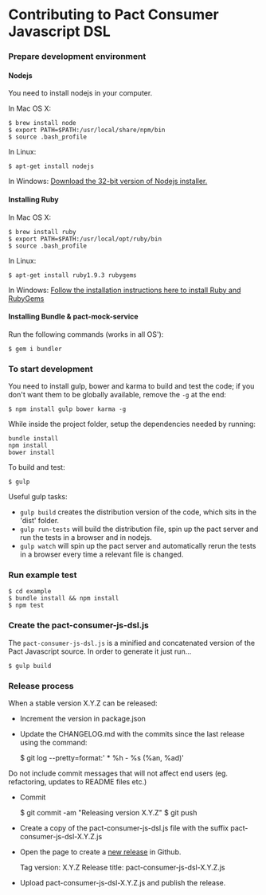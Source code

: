 # Contributing to Pact Consumer Javascript DSL

### Prepare development environment

#### Nodejs

You need to install nodejs in your computer.

In Mac OS X:

    $ brew install node
    $ export PATH=$PATH:/usr/local/share/npm/bin
    $ source .bash_profile
    
In Linux:

    $ apt-get install nodejs
    
In Windows: [Download the 32-bit version of Nodejs installer.](http://nodejs.org/download/)

#### Installing Ruby

In Mac OS X:

    $ brew install ruby
    $ export PATH=$PATH:/usr/local/opt/ruby/bin
    $ source .bash_profile
    
In Linux:

    $ apt-get install ruby1.9.3 rubygems
    
In Windows: [Follow the installation instructions here to install Ruby and RubyGems](https://github.com/bethesque/pact-mock_service/wiki/Installing-the-pact-mock_service-gem-on-Windows)

#### Installing Bundle & pact-mock-service

Run the following commands (works in all OS'):

    $ gem i bundler

### To start development

You need to install gulp, bower and karma to build and test the code; if you don't want them to be globally available, remove the `-g` at the end:

    $ npm install gulp bower karma -g

While inside the project folder, setup the dependencies needed by running:

    bundle install
    npm install
    bower install

To build and test:

    $ gulp

Useful gulp tasks:
- `gulp build` creates the distribution version of the code, which sits in the 'dist' folder.
- `gulp run-tests` will build the distribution file, spin up the pact server and run the tests in a browser and in nodejs.
- `gulp watch` will spin up the pact server and automatically rerun the tests in a browser every time a relevant file is changed.

### Run example test

    $ cd example
    $ bundle install && npm install
    $ npm test

### Create the pact-consumer-js-dsl.js

The `pact-consumer-js-dsl.js` is a minified and concatenated version of the Pact Javascript source. In order to generate it just run...

    $ gulp build

### Release process

When a stable version X.Y.Z can be released:

* Increment the version in package.json
* Update the CHANGELOG.md with the commits since the last release using the command:

    $ git log --pretty=format:'  * %h - %s (%an, %ad)'

Do not include commit messages that will not affect end users (eg. refactoring, updates to README files etc.)

* Commit

    $ git commit -am "Releasing version X.Y.Z"
    $ git push

* Create a copy of the pact-consumer-js-dsl.js file with the suffix pact-consumer-js-dsl-X.Y.Z.js
* Open the page to create a [new release][new-release] in Github.

    Tag version: X.Y.Z
    Release title: pact-consumer-js-dsl-X.Y.Z.js

* Upload pact-consumer-js-dsl-X.Y.Z.js and publish the release.

[new-release]: https://github.com/DiUS/pact-consumer-js-dsl/releases/new
